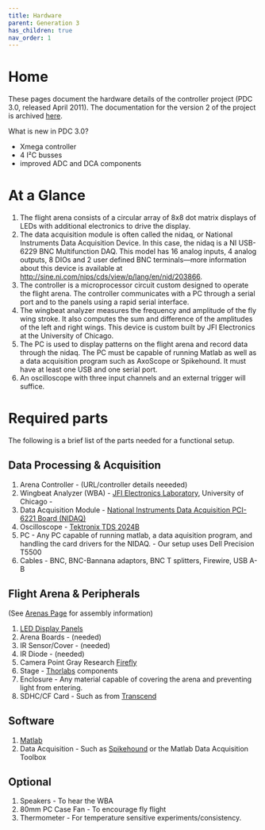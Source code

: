 ```yaml
---
title: Hardware
parent: Generation 3
has_children: true
nav_order: 1
---
```


# Home

These pages document the hardware details of the controller project (PDC 3.0, released April 2011). The documentation for the version 2 of the project is archived [here](/Generation%203/Software/docs/g2-panels.html).

What is new in PDC 3.0?

- Xmega controller
- 4 I²C busses
- improved ADC and DCA components

# At a Glance

1. The flight arena consists of a circular array of 8x8 dot matrix displays of LEDs with additional electronics to drive the display.    
1. The data acquisition module is often called the nidaq, or National Instruments Data Acquisition Device. In this case, the nidaq is a NI USB-6229 BNC Multifunction DAQ. This model has 16 analog inputs, 4 analog outputs, 8 DIOs and 2 user defined BNC terminals—more information about this device is available at http://sine.ni.com/nips/cds/view/p/lang/en/nid/203866.
1. The controller is a microprocessor circuit custom designed to operate the flight arena. The controller communicates with a PC through a serial port and to the panels using a rapid serial interface. 
1. The wingbeat analyzer measures the frequency and amplitude of the fly wing stroke. It also computes the sum and difference of the amplitudes of the left and right wings. This device is custom built by JFI Electronics at the University of Chicago.
1. The PC is used to display patterns on the flight arena and record data through the nidaq. The PC must be capable of running Matlab as well as a data acquisition program such as AxoScope or Spikehound. It must have at least one USB and one serial port.
1. An oscilloscope with three input channels and an external trigger will suffice. 

# Required parts

The following is a brief list of the parts needed for a functional setup.

## Data Processing & Acquisition

1. Arena Controller -  (URL/controller details neeeded)
1. Wingbeat Analyzer (WBA) - [JFI Electronics Laboratory](http://jfi.uchicago.edu/index.shtml), University of Chicago - 
1. Data Acquisition Module -  [National Instruments Data Acquisition PCI-6221 Board (NIDAQ)](http://sine.ni.com/nips/cds/view/p/lang/en/nid/14132)
1. Oscilloscope - [Tektronix TDS 2024B](www.tek.com/products/oscilloscopes/tds2000/)
1. PC - Any PC capable of running matlab, a data aquisition program, and handling the card drivers for the NIDAQ. - Our setup uses Dell Precision T5500
1. Cables - BNC, BNC-Bannana adaptors, BNC T splitters, Firewire, USB A-B

## Flight Arena & Peripherals

(See [Arenas Page](/Generation%203/Hardware/docs/arenas.html) for assembly information)

1. [LED Display Panels](../../Software/assets/Green%20Panels%20BM-10288MD.pdf)
1. Arena Boards  -  (needed)
1. IR Sensor/Cover  - (needed)
1. IR Diode - (needed)
1. Camera    Point Gray Research [Firefly](http://www.ptgrey.com/products/fireflymv/fireflymv_usb_firewire_cmos_camera.asp)
1. Stage  -  [Thorlabs](http://www.thorlabs.com) components 
1. Enclosure  -  Any material capable of covering the arena and preventing light from entering.
1. SDHC/CF Card  -  Such as from  [Transcend](http://ec.transcendusa.com/product/product_memory.asp?Cid=92)

## Software

1. [Matlab](http://www.mathworks.com/products/matlab/)
1. Data Acquisition  -  Such as [Spikehound](http://spikehound.sourceforge.net/) or the Matlab Data Acquisition Toolbox


## Optional

1. Speakers - To hear the WBA
1. 80mm PC Case Fan  -  To encourage fly flight
1. Thermometer - For temperature sensitive experiments/consistency.